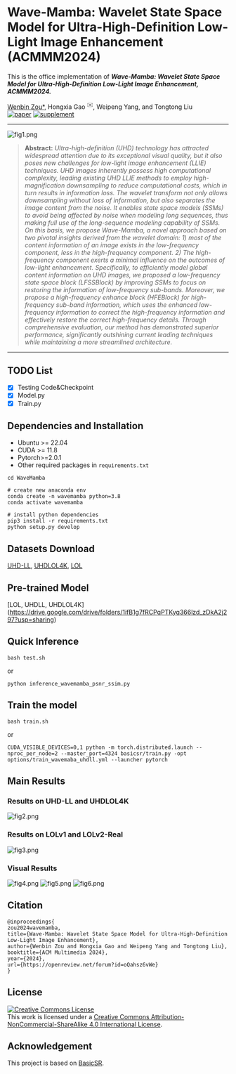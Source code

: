# Wave-Mamba: Wavelet State Space Model for Ultra-High-Definition Low-Light Image Enhancement (ACMMM2024)
This is the office implementation of ***Wave-Mamba: Wavelet State Space Model for Ultra-High-Definition Low-Light Image Enhancement, ACMMM2024.***

<a href="https://alexzou14.github.io">Wenbin Zou*,</a> Hongxia Gao <sup>✉️</sup>, Weipeng Yang, and Tongtong Liu
<br>
[![paper](https://img.shields.io/badge/arXiv-Paper-brightgreen)](https://arxiv.org/pdf/2408.01276)
[![supplement](https://img.shields.io/badge/Supplementary-Material-B85252)](https://openreview.net/forum?id=oQahsz6vWe&referrer=%5BAuthor%20Console%5D(%2Fgroup%3Fid%3Dacmmm.org%2FACMMM%2F2024%2FConference%2FAuthors%23your-submissions))

<hr />

![fig1.png](Figures/Fig1.png)

> **Abstract:** *Ultra-high-definition (UHD) technology has attracted widespread attention due to its exceptional visual quality, but it also poses new challenges for low-light image enhancement (LLIE) techniques. UHD images inherently possess high computational complexity, leading existing UHD LLIE methods to employ high-magnification downsampling to reduce computational costs, which in turn results in information loss. The wavelet transform not only allows downsampling without loss of information, but also separates the image content from the noise. It enables state space models (SSMs) to avoid being affected by noise when modeling long sequences, thus making full use of the long-sequence modeling capability of SSMs. On this basis, we propose Wave-Mamba, a novel approach based on two pivotal insights derived from the wavelet domain: 1) most of the content information of an image exists in the low-frequency component, less in the high-frequency component. 2) The high-frequency component exerts a minimal influence on the outcomes of low-light enhancement. Specifically, to efficiently model global content information on UHD images, we proposed a low-frequency state space block (LFSSBlock) by improving SSMs to focus on restoring the information of low-frequency sub-bands. Moreover, we propose a high-frequency enhance block (HFEBlock) for high-frequency sub-band information, which uses the enhanced low-frequency information to correct the high-frequency information and effectively restore the correct high-frequency details. Through comprehensive evaluation, our method has demonstrated superior performance, significantly outshining current leading techniques while maintaining a more streamlined architecture.* 
<hr />

## TODO List
- [x] Testing Code&Checkpoint
- [x] Model.py
- [x] Train.py

## Dependencies and Installation

- Ubuntu >= 22.04
- CUDA >= 11.8
- Pytorch>=2.0.1
- Other required packages in `requirements.txt`
```
cd WaveMamba 

# create new anaconda env
conda create -n wavemamba python=3.8
conda activate wavemamba 

# install python dependencies
pip3 install -r requirements.txt
python setup.py develop
```

## Datasets Download

[UHD-LL](https://li-chongyi.github.io/UHDFour/), [UHDLOL4K](https://taowangzj.github.io/projects/LLFormer), [LOL](https://daooshee.github.io/BMVC2018website/)

## Pre-trained Model

[LOL, UHDLL, UHDLOL4K] (https://drive.google.com/drive/folders/1ifB1g7fRCPqPTKyq366lzd_zDkA2j297?usp=sharing)



## Quick Inference

```
bash test.sh
```
or
```
python inference_wavemamba_psnr_ssim.py
```

## Train the model

```
bash train.sh
```
or
```
CUDA_VISIBLE_DEVICES=0,1 python -m torch.distributed.launch --nproc_per_node=2 --master_port=4324 basicsr/train.py -opt options/train_wavemaba_uhdll.yml --launcher pytorch
```

## Main Results

### Results on UHD-LL and UHDLOL4K
![fig2.png](Figures/Fig2.png)

### Results on LOLv1 and LOLv2-Real
![fig3.png](Figures/Fig3.png)

### Visual Results
![fig4.png](Figures/Fig4.png)
![fig5.png](Figures/Fig5.png)
![fig6.png](Figures/Fig6.png)

## Citation
```
@inproceedings{
zou2024wavemamba,
title={Wave-Mamba: Wavelet State Space Model for Ultra-High-Definition Low-Light Image Enhancement},
author={Wenbin Zou and Hongxia Gao and Weipeng Yang and Tongtong Liu},
booktitle={ACM Multimedia 2024},
year={2024},
url={https://openreview.net/forum?id=oQahsz6vWe}
}
```


## License

<a rel="license" href="http://creativecommons.org/licenses/by-nc-sa/4.0/"><img alt="Creative Commons License" style="border-width:0" src="https://i.creativecommons.org/l/by-nc-sa/4.0/88x31.png" /></a><br />This work is licensed under a <a rel="license" href="http://creativecommons.org/licenses/by-nc-sa/4.0/">Creative Commons Attribution-NonCommercial-ShareAlike 4.0 International License</a>.

## Acknowledgement

This project is based on [BasicSR](https://github.com/xinntao/BasicSR).
